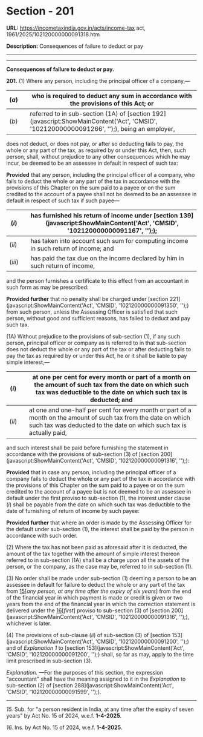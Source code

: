 # Section - 201

**URL:** https://incometaxindia.gov.in/acts/income-tax act, 1961/2025/102120000000091318.htm

**Description:** Consequences of failure to deduct or pay

---

****

**Consequences of failure to deduct or pay.**

**201.** (1) Where any person, including the principal officer of a company,—

(_a_)|  |  who is required to deduct any sum in accordance with the provisions of this Act; or  
---|---|---  
(_b_)|  |  referred to in sub-section (1A) of [section 192](javascript:ShowMainContent\('Act', 'CMSID', '102120000000091266', ''\);), being an employer,  
  
does not deduct, or does not pay, or after so deducting fails to pay, the whole or any part of the tax, as required by or under this Act, then, such person, shall, without prejudice to any other consequences which he may incur, be deemed to be an assessee in default in respect of such tax:

**Provided** that any person, including the principal officer of a company, who fails to deduct the whole or any part of the tax in accordance with the provisions of this Chapter on the sum paid to a payee or on the sum credited to the account of a payee shall not be deemed to be an assessee in default in respect of such tax if such payee—

(_i_)|  |  has furnished his return of income under [section 139](javascript:ShowMainContent\('Act', 'CMSID', '102120000000091167', ''\););  
---|---|---  
(_ii_)|  |  has taken into account such sum for computing income in such return of income; and  
(_iii_)|  |  has paid the tax due on the income declared by him in such return of income,  
  
and the person furnishes a certificate to this effect from an accountant in such form as may be prescribed:

**Provided further** that no penalty shall be charged under [section 221](javascript:ShowMainContent\('Act', 'CMSID', '102120000000091350', ''\);) from such person, unless the Assessing Officer is satisfied that such person, without good and sufficient reasons, has failed to deduct and pay such tax.

(1A) Without prejudice to the provisions of sub-section (1), if any such person, principal officer or company as is referred to in that sub-section does not deduct the whole or any part of the tax or after deducting fails to pay the tax as required by or under this Act, he or it shall be liable to pay simple interest,—

(_i_)|  |  at one per cent for every month or part of a month on the amount of such tax from the date on which such tax was deductible to the date on which such tax is deducted; and  
---|---|---  
(_ii_)|  |  at one and one-half per cent for every month or part of a month on the amount of such tax from the date on which such tax was deducted to the date on which such tax is actually paid,  
  
and such interest shall be paid before furnishing the statement in accordance with the provisions of sub-section (3) of [section 200](javascript:ShowMainContent\('Act', 'CMSID', '102120000000091316', ''\);):

**Provided** that in case any person, including the principal officer of a company fails to deduct the whole or any part of the tax in accordance with the provisions of this Chapter on the sum paid to a payee or on the sum credited to the account of a payee but is not deemed to be an assessee in default under the first proviso to sub-section (1), the interest under clause (_i_) shall be payable from the date on which such tax was deductible to the date of furnishing of return of income by such payee:

**Provided further** that where an order is made by the Assessing Officer for the default under sub-section (1), the interest shall be paid by the person in accordance with such order.

(2) Where the tax has not been paid as aforesaid after it is deducted, the amount of the tax together with the amount of simple interest thereon referred to in sub-section (1A) shall be a charge upon all the assets of the person, or the company, as the case may be, referred to in sub-section (1).

(3) No order shall be made under sub-section (1) deeming a person to be an assessee in default for failure to deduct the whole or any part of the tax from [15](javascript:ShowFootnote\('fn15'\);)[_any person, at any time after the expiry of six years_] from the end of the financial year in which payment is made or credit is given or two years from the end of the financial year in which the correction statement is delivered under the [16](javascript:ShowFootnote\('fn16'\);)[_first_] proviso to sub-section (3) of [section 200](javascript:ShowMainContent\('Act', 'CMSID', '102120000000091316', ''\);), whichever is later.

(4) The provisions of sub-clause (_ii_) of sub-section (3) of [section 153](javascript:ShowMainContent\('Act', 'CMSID', '102120000000091200', ''\);) and of _Explanation 1_ to [section 153](javascript:ShowMainContent\('Act', 'CMSID', '102120000000091200', ''\);) shall, so far as may, apply to the time limit prescribed in sub-section (3).

_Explanation._ —For the purposes of this section, the expression "accountant" shall have the meaning assigned to it in the _Explanation_ to sub-section (2) of [section 288](javascript:ShowMainContent\('Act', 'CMSID', '102120000000091599', ''\);).

* * *

_15._ Sub. for "a person resident in India, at any time after the expiry of seven years" by Act No. 15 of 2024, w.e.f. **1-4-2025**.

_16._ Ins. by Act No. 15 of 2024, w.e.f. **1-4-2025**.